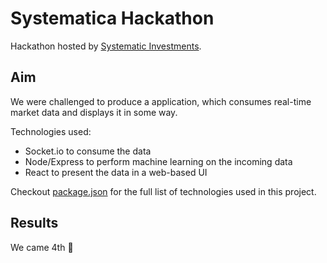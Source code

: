 # Systematica Hackathon

Hackathon hosted by [Systematic Investments](https://www.systematica.com/).

## Aim

We were challenged to produce a application, which consumes real-time market data and displays it in some way.

Technologies used:
 - Socket.io to consume the data
 - Node/Express to perform machine learning on the incoming data
 - React to present the data in a web-based UI

Checkout [package.json](https://github.com/benjaminhadfield/systematica-hackathon/blob/master/package.json) for the full list of technologies used in this project.

## Results

We came 4th 🏁
